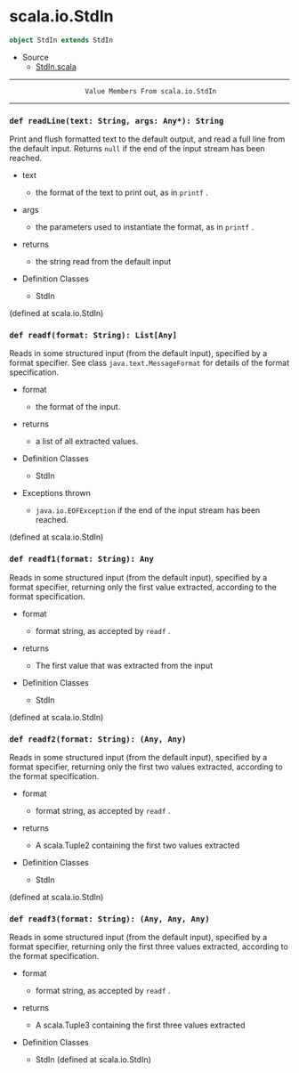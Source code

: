 
#                                scala.io.StdIn                                #

```scala
object StdIn extends StdIn
```

* Source
  * [StdIn.scala](https://github.com/scala/scala/tree/6d09a1ba5f/src/library/scala/io/StdIn.scala#L1)


--------------------------------------------------------------------------------
                       Value Members From scala.io.StdIn
--------------------------------------------------------------------------------


### `def readLine(text: String, args: Any*): String`                         ###

Print and flush formatted text to the default output, and read a full line from
the default input. Returns `null` if the end of the input stream has been
reached.

* text
  * the format of the text to print out, as in `printf` .
* args
  * the parameters used to instantiate the format, as in `printf` .
* returns
  * the string read from the default input

* Definition Classes
  * StdIn

(defined at scala.io.StdIn)


### `def readf(format: String): List[Any]`                                   ###

Reads in some structured input (from the default input), specified by a format
specifier. See class `java.text.MessageFormat` for details of the format
specification.

* format
  * the format of the input.
* returns
  * a list of all extracted values.

* Definition Classes
  * StdIn
* Exceptions thrown
  * `java.io.EOFException` if the end of the input stream has been reached.

(defined at scala.io.StdIn)


### `def readf1(format: String): Any`                                        ###

Reads in some structured input (from the default input), specified by a format
specifier, returning only the first value extracted, according to the format
specification.

* format
  * format string, as accepted by `readf` .
* returns
  * The first value that was extracted from the input

* Definition Classes
  * StdIn

(defined at scala.io.StdIn)


### `def readf2(format: String): (Any, Any)`                                 ###

Reads in some structured input (from the default input), specified by a format
specifier, returning only the first two values extracted, according to the
format specification.

* format
  * format string, as accepted by `readf` .
* returns
  * A scala.Tuple2 containing the first two values extracted

* Definition Classes
  * StdIn

(defined at scala.io.StdIn)


### `def readf3(format: String): (Any, Any, Any)`                            ###

Reads in some structured input (from the default input), specified by a format
specifier, returning only the first three values extracted, according to the
format specification.

* format
  * format string, as accepted by `readf` .
* returns
  * A scala.Tuple3 containing the first three values extracted

* Definition Classes
  * StdIn
(defined at scala.io.StdIn)
